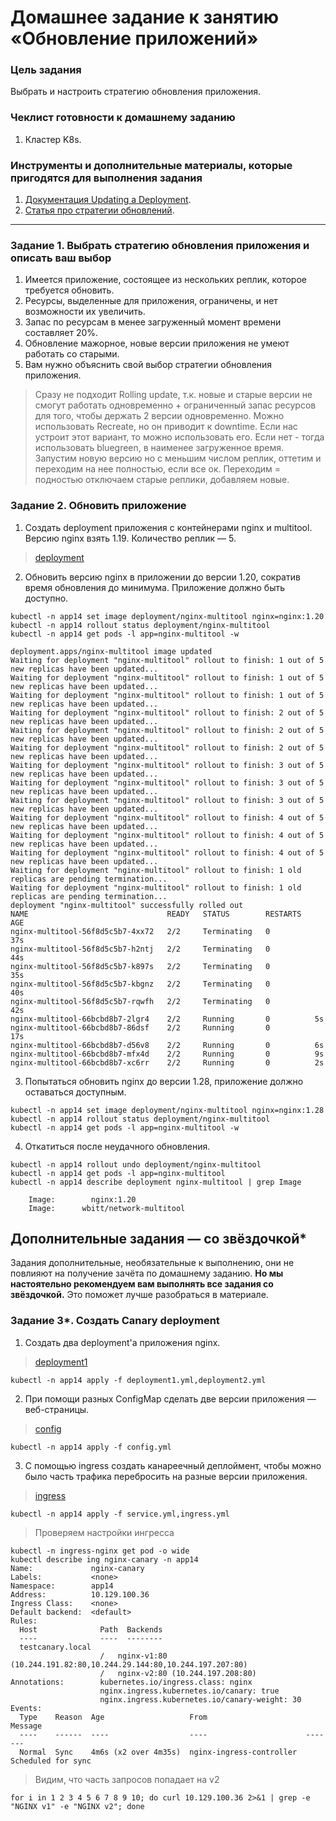 # Домашнее задание к занятию «Обновление приложений»

### Цель задания

Выбрать и настроить стратегию обновления приложения.

### Чеклист готовности к домашнему заданию

1. Кластер K8s.

### Инструменты и дополнительные материалы, которые пригодятся для выполнения задания

1. [Документация Updating a Deployment](https://kubernetes.io/docs/concepts/workloads/controllers/deployment/#updating-a-deployment).
2. [Статья про стратегии обновлений](https://habr.com/ru/companies/flant/articles/471620/).

-----

### Задание 1. Выбрать стратегию обновления приложения и описать ваш выбор

1. Имеется приложение, состоящее из нескольких реплик, которое требуется обновить.
2. Ресурсы, выделенные для приложения, ограничены, и нет возможности их увеличить.
3. Запас по ресурсам в менее загруженный момент времени составляет 20%.
4. Обновление мажорное, новые версии приложения не умеют работать со старыми.
5. Вам нужно объяснить свой выбор стратегии обновления приложения.

> Сразу не подходит Rolling update, т.к. новые и старые версии не смогут работать одновременно + ограниченный запас ресурсов для того, чтобы держать 2 версии одновременно. Можно использовать Recreate, но он приводит к downtime. Если нас устроит этот вариант, то можно использовать его. Если нет - тогда использовать bluegreen, в наименее загруженное время. Запустим новую версию но с меньшим числом реплик, оттетим и переходим на нее полностью, если все ок. Переходим = подностью отключаем старые реплики, добавляем новые. 

### Задание 2. Обновить приложение

1. Создать deployment приложения с контейнерами nginx и multitool. Версию nginx взять 1.19. Количество реплик — 5.
>[deployment](./deployment.yaml)
2. Обновить версию nginx в приложении до версии 1.20, сократив время обновления до минимума. Приложение должно быть доступно.
```
kubectl -n app14 set image deployment/nginx-multitool nginx=nginx:1.20
kubectl -n app14 rollout status deployment/nginx-multitool
kubectl -n app14 get pods -l app=nginx-multitool -w

deployment.apps/nginx-multitool image updated
Waiting for deployment "nginx-multitool" rollout to finish: 1 out of 5 new replicas have been updated...
Waiting for deployment "nginx-multitool" rollout to finish: 1 out of 5 new replicas have been updated...
Waiting for deployment "nginx-multitool" rollout to finish: 1 out of 5 new replicas have been updated...
Waiting for deployment "nginx-multitool" rollout to finish: 2 out of 5 new replicas have been updated...
Waiting for deployment "nginx-multitool" rollout to finish: 2 out of 5 new replicas have been updated...
Waiting for deployment "nginx-multitool" rollout to finish: 2 out of 5 new replicas have been updated...
Waiting for deployment "nginx-multitool" rollout to finish: 3 out of 5 new replicas have been updated...
Waiting for deployment "nginx-multitool" rollout to finish: 3 out of 5 new replicas have been updated...
Waiting for deployment "nginx-multitool" rollout to finish: 3 out of 5 new replicas have been updated...
Waiting for deployment "nginx-multitool" rollout to finish: 4 out of 5 new replicas have been updated...
Waiting for deployment "nginx-multitool" rollout to finish: 4 out of 5 new replicas have been updated...
Waiting for deployment "nginx-multitool" rollout to finish: 4 out of 5 new replicas have been updated...
Waiting for deployment "nginx-multitool" rollout to finish: 1 old replicas are pending termination...
Waiting for deployment "nginx-multitool" rollout to finish: 1 old replicas are pending termination...
deployment "nginx-multitool" successfully rolled out
NAME                               READY   STATUS        RESTARTS   AGE
nginx-multitool-56f8d5c5b7-4xx72   2/2     Terminating   0          37s
nginx-multitool-56f8d5c5b7-h2ntj   2/2     Terminating   0          44s
nginx-multitool-56f8d5c5b7-k897s   2/2     Terminating   0          35s
nginx-multitool-56f8d5c5b7-kbgnz   2/2     Terminating   0          40s
nginx-multitool-56f8d5c5b7-rqwfh   2/2     Terminating   0          42s
nginx-multitool-66bcbd8b7-2lgr4    2/2     Running       0          5s
nginx-multitool-66bcbd8b7-86dsf    2/2     Running       0          17s
nginx-multitool-66bcbd8b7-d56v8    2/2     Running       0          6s
nginx-multitool-66bcbd8b7-mfx4d    2/2     Running       0          9s
nginx-multitool-66bcbd8b7-xc6rr    2/2     Running       0          2s
```
3. Попытаться обновить nginx до версии 1.28, приложение должно оставаться доступным.
```
kubectl -n app14 set image deployment/nginx-multitool nginx=nginx:1.28
kubectl -n app14 rollout status deployment/nginx-multitool
kubectl -n app14 get pods -l app=nginx-multitool -w
```
4. Откатиться после неудачного обновления.
```
kubectl -n app14 rollout undo deployment/nginx-multitool
kubectl -n app14 get pods -l app=nginx-multitool
kubectl -n app14 describe deployment nginx-multitool | grep Image

    Image:        nginx:1.20
    Image:      wbitt/network-multitool
```

## Дополнительные задания — со звёздочкой*

Задания дополнительные, необязательные к выполнению, они не повлияют на получение зачёта по домашнему заданию. **Но мы настоятельно рекомендуем вам выполнять все задания со звёздочкой.** Это поможет лучше разобраться в материале.   

### Задание 3*. Создать Canary deployment

1. Создать два deployment'а приложения nginx.
> [deployment1](./deploymentv.yml)
```
kubectl -n app14 apply -f deployment1.yml,deployment2.yml
```
2. При помощи разных ConfigMap сделать две версии приложения — веб-страницы.
> [config](./config.yaml)
```
kubectl -n app14 apply -f config.yml
```
3. С помощью ingress создать канареечный деплоймент, чтобы можно было часть трафика перебросить на разные версии приложения.
> [ingress](./ingress.yml)
```
kubectl -n app14 apply -f service.yml,ingress.yml
```
> Проверяем настройки ингресса
```
kubectl -n ingress-nginx get pod -o wide
kubectl describe ing nginx-canary -n app14       
Name:             nginx-canary
Labels:           <none>
Namespace:        app14
Address:          10.129.100.36
Ingress Class:    <none>
Default backend:  <default>
Rules:
  Host              Path  Backends
  ----              ----  --------
  testcanary.local  
                    /   nginx-v1:80 (10.244.191.82:80,10.244.29.144:80,10.244.197.207:80)
                    /   nginx-v2:80 (10.244.197.208:80)
Annotations:        kubernetes.io/ingress.class: nginx
                    nginx.ingress.kubernetes.io/canary: true
                    nginx.ingress.kubernetes.io/canary-weight: 30
Events:
  Type    Reason  Age                   From                      Message
  ----    ------  ----                  ----                      -------
  Normal  Sync    4m6s (x2 over 4m35s)  nginx-ingress-controller  Scheduled for sync
```
> Видим, что часть запросов попадает на v2
```
for i in 1 2 3 4 5 6 7 8 9 10; do curl 10.129.100.36 2>&1 | grep -e "NGINX v1" -e "NGINX v2"; done
```
